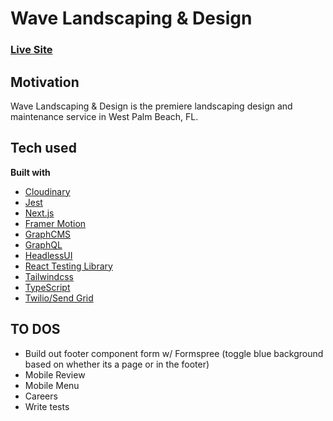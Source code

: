 # Wave Landscaping & Design

### [Live Site](https://wavelandscapinganddesign.com/)

## Motivation

Wave Landscaping & Design is the premiere landscaping design and maintenance service in West Palm Beach, FL.

## Tech used

**Built with**

- [Cloudinary](https://cloudinary.com/)
- [Jest](https://jestjs.io/)
- [Next.js](https://nextjs.org/)
- [Framer Motion](https://www.framer.com/)
- [GraphCMS](https://graphcms.com/)
- [GraphQL](https://graphql.org/)
- [HeadlessUI](https://headlessui.dev/)
- [React Testing Library](https://testing-library.com)
- [Tailwindcss](https://www.typescriptlang.org/)
- [TypeScript](https://www.typescriptlang.org/)
- [Twilio/Send Grid](https://www.twilio.com/sendgrid/email-api)

## TO DOS

- Build out footer component form w/ Formspree (toggle blue background based on whether its a page or in the footer)
- Mobile Review
- Mobile Menu
- Careers
- Write tests
